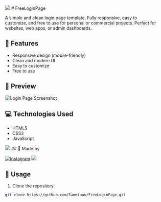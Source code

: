 <img src="https://user-images.githubusercontent.com/73097560/115834477-dbab4500-a447-11eb-908a-139a6edaec5c.gif">
# FreeLoginPage

A simple and clean login page template. Fully responsive, easy to customize, and free to use for personal or commercial projects. Perfect for websites, web apps, or admin dashboards.

## 🚀 Features

- Responsive design (mobile-friendly)
- Clean and modern UI
- Easy to customize
- Free to use

## 📸 Preview

![Login Page Screenshot](https://i.ibb.co/RkBZHxB3/Screenshot-15.png)

## 💻 Technologies Used

- HTML5
- CSS3
- JavaScript

<img src="https://user-images.githubusercontent.com/73097560/115834477-dbab4500-a447-11eb-908a-139a6edaec5c.gif">
## 🙌 Made by

[![Instagram](https://img.shields.io/badge/Instagram-%23E4405F.svg?logo=instagram&logoColor=white)](https://www.instagram.com/Sanntuuu_/)
<img src="https://user-images.githubusercontent.com/73097560/115834477-dbab4500-a447-11eb-908a-139a6edaec5c.gif">


## 📂 Usage

1. Clone the repository:
```bash
git clone https://github.com/Sanntuuu/FreeLoginPage.git

